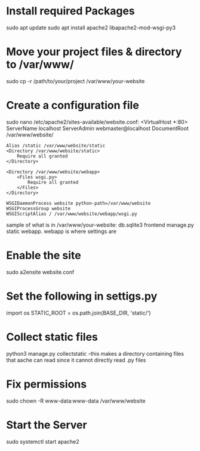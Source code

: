# Install required Packages
sudo apt update
sudo apt install apache2 libapache2-mod-wsgi-py3
# Move your project files & directory to /var/www/
sudo cp -r /path/to/your/project /var/www/your-website
# Create a configuration file
sudo nano /etc/apache2/sites-available/website.conf:
  <VirtualHost *:80>
    ServerName localhost
    ServerAdmin webmaster@localhost
    DocumentRoot /var/www/website/

    Alias /static /var/www/website/static
    <Directory /var/www/website/static>
        Require all granted
    </Directory>

    <Directory /var/www/website/webapp>
        <Files wsgi.py>
            Require all granted
        </Files>
    </Directory>

    WSGIDaemonProcess website python-path=/var/www/website
    WSGIProcessGroup website
    WSGIScriptAlias / /var/www/website/webapp/wsgi.py
  </VirtualHost>


sample of what is in /var/www/your-website:   db.sqlite3  frontend  manage.py  static  webapp. webapp is where settings are
# Enable the site
sudo a2ensite website.conf
# Set the following in settigs.py
import os
STATIC_ROOT = os.path.join(BASE_DIR, 'static/')
# Collect static files
python3 manage.py collectstatic
-this makes a directory containing files that aache can read since it cannot directly read .py files
# Fix permissions
sudo chown -R www-data:www-data /var/www/website
# Start the Server
sudo systemctl start apache2


